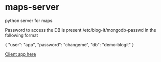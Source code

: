 # maps-server
python server for maps

Password to access the DB is present /etc/blog-it/mongodb-passwd in the following format

{
  "user": "app",
  "password": "changeme",
  "db": "demo-blogit"
}


<a href="https://github.com/gdsouza1992/maps">Client app here</a>
